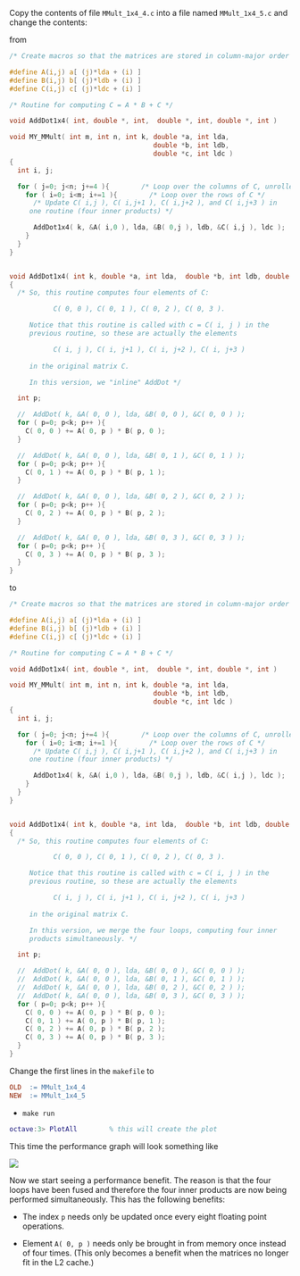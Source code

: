 Copy the contents of file `MMult_1x4_4.c` into a file named `MMult_1x4_5.c` and change the contents:

from
```c
/* Create macros so that the matrices are stored in column-major order */

#define A(i,j) a[ (j)*lda + (i) ]
#define B(i,j) b[ (j)*ldb + (i) ]
#define C(i,j) c[ (j)*ldc + (i) ]

/* Routine for computing C = A * B + C */

void AddDot1x4( int, double *, int,  double *, int, double *, int )

void MY_MMult( int m, int n, int k, double *a, int lda, 
                                    double *b, int ldb,
                                    double *c, int ldc )
{
  int i, j;

  for ( j=0; j<n; j+=4 ){        /* Loop over the columns of C, unrolled by 4 */
    for ( i=0; i<m; i+=1 ){        /* Loop over the rows of C */
      /* Update C( i,j ), C( i,j+1 ), C( i,j+2 ), and C( i,j+3 ) in
	 one routine (four inner products) */

      AddDot1x4( k, &A( i,0 ), lda, &B( 0,j ), ldb, &C( i,j ), ldc );
    }
  }
}


void AddDot1x4( int k, double *a, int lda,  double *b, int ldb, double *c, int ldc )
{
  /* So, this routine computes four elements of C: 

           C( 0, 0 ), C( 0, 1 ), C( 0, 2 ), C( 0, 3 ).  

     Notice that this routine is called with c = C( i, j ) in the
     previous routine, so these are actually the elements 

           C( i, j ), C( i, j+1 ), C( i, j+2 ), C( i, j+3 ) 
	  
     in the original matrix C.

     In this version, we "inline" AddDot */ 

  int p;

  //  AddDot( k, &A( 0, 0 ), lda, &B( 0, 0 ), &C( 0, 0 ) );
  for ( p=0; p<k; p++ ){
    C( 0, 0 ) += A( 0, p ) * B( p, 0 );     
  }

  //  AddDot( k, &A( 0, 0 ), lda, &B( 0, 1 ), &C( 0, 1 ) );
  for ( p=0; p<k; p++ ){
    C( 0, 1 ) += A( 0, p ) * B( p, 1 );     
  }

  //  AddDot( k, &A( 0, 0 ), lda, &B( 0, 2 ), &C( 0, 2 ) );
  for ( p=0; p<k; p++ ){
    C( 0, 2 ) += A( 0, p ) * B( p, 2 );     
  }

  //  AddDot( k, &A( 0, 0 ), lda, &B( 0, 3 ), &C( 0, 3 ) );
  for ( p=0; p<k; p++ ){
    C( 0, 3 ) += A( 0, p ) * B( p, 3 );     
  }
}
```
to
```c
/* Create macros so that the matrices are stored in column-major order */

#define A(i,j) a[ (j)*lda + (i) ]
#define B(i,j) b[ (j)*ldb + (i) ]
#define C(i,j) c[ (j)*ldc + (i) ]

/* Routine for computing C = A * B + C */

void AddDot1x4( int, double *, int,  double *, int, double *, int )

void MY_MMult( int m, int n, int k, double *a, int lda, 
                                    double *b, int ldb,
                                    double *c, int ldc )
{
  int i, j;

  for ( j=0; j<n; j+=4 ){        /* Loop over the columns of C, unrolled by 4 */
    for ( i=0; i<m; i+=1 ){        /* Loop over the rows of C */
      /* Update C( i,j ), C( i,j+1 ), C( i,j+2 ), and C( i,j+3 ) in
	 one routine (four inner products) */

      AddDot1x4( k, &A( i,0 ), lda, &B( 0,j ), ldb, &C( i,j ), ldc );
    }
  }
}


void AddDot1x4( int k, double *a, int lda,  double *b, int ldb, double *c, int ldc )
{
  /* So, this routine computes four elements of C: 

           C( 0, 0 ), C( 0, 1 ), C( 0, 2 ), C( 0, 3 ).  

     Notice that this routine is called with c = C( i, j ) in the
     previous routine, so these are actually the elements 

           C( i, j ), C( i, j+1 ), C( i, j+2 ), C( i, j+3 ) 
	  
     in the original matrix C.

     In this version, we merge the four loops, computing four inner
     products simultaneously. */

  int p;

  //  AddDot( k, &A( 0, 0 ), lda, &B( 0, 0 ), &C( 0, 0 ) );
  //  AddDot( k, &A( 0, 0 ), lda, &B( 0, 1 ), &C( 0, 1 ) );
  //  AddDot( k, &A( 0, 0 ), lda, &B( 0, 2 ), &C( 0, 2 ) );
  //  AddDot( k, &A( 0, 0 ), lda, &B( 0, 3 ), &C( 0, 3 ) );
  for ( p=0; p<k; p++ ){
    C( 0, 0 ) += A( 0, p ) * B( p, 0 );     
    C( 0, 1 ) += A( 0, p ) * B( p, 1 );     
    C( 0, 2 ) += A( 0, p ) * B( p, 2 );     
    C( 0, 3 ) += A( 0, p ) * B( p, 3 );     
  }
}
```

Change the first lines in the `makefile` to
```makefile
OLD  := MMult_1x4_4
NEW  := MMult_1x4_5     
```
 * `make run`
```matlab
octave:3> PlotAll        % this will create the plot
```

This time the performance graph will look something like


![](https://github.com/SudoNohup/HowToOptimizeGemm/raw/master/figures/compare_MMult-1x4-4_MMult-1x4-5.png)

Now we start seeing a performance benefit.  The reason is that the four loops have been fused and therefore the four inner products are now being performed simultaneously.    This has the following benefits:
 
 * The index `p` needs only be updated once every eight floating point operations.

 * Element `A( 0, p )` needs only be brought in from memory once instead of four times.  (This only becomes a benefit when the matrices no longer fit in the L2 cache.)